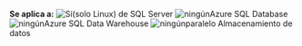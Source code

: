 <Token>**Se aplica a:** ![Sí](media/yes.png)(solo Linux) de SQL Server ![ningún](media/no.png)Azure SQL Database ![ningún](media/no.png)Azure SQL Data Warehouse ![ningún](media/no.png)paralelo Almacenamiento de datos </Token>